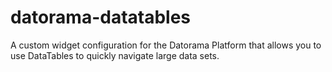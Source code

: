 # datorama-datatables
A custom widget configuration for the Datorama Platform that allows you to use DataTables to quickly navigate large data sets.
